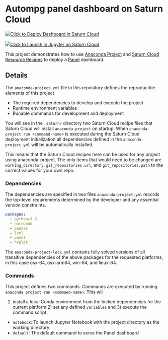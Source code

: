# Autompg panel dashboard on Saturn Cloud

![](https://app.community.saturnenterprise.io/favicon.svg)[Click to Deploy Dashboard in Saturn Cloud](https://app.community.saturnenterprise.io/dash/resources?recipeUrl=https://raw.githubusercontent.com/albertdefusco/autompg-deployment/main/.saturn/deployment.json)

![](https://app.community.saturnenterprise.io/favicon.svg)[Click to Launch in Jupyter on Saturn Cloud](https://app.community.saturnenterprise.io/dash/resources?recipeUrl=https://raw.githubusercontent.com/albertdefusco/autompg-deployment/main/.saturn/jupyter.json)

This project demonstrates how to use [Anaconda Project](https://anaconda-project.readthedocs.io/) and
[Saturn Cloud Resource Recipes](https://saturncloud.io/docs/using-saturn-cloud/recipes/) to deploy a
[Panel](https://panel.holoviz.org/) dashboard.

## Details

The `anaconda-project.yml` file in this repository defines the reproducible elements of this project
* The required dependencies to develop and execute the project
* Runtime environment variables
* Runable commands for development and deployment

You will see in the `.saturn/` directory two Saturn Cloud recipe files that Saturn Cloud will install `anaconda-project`
on startup. When `anaconda-project run <command-name>` is executed during the Saturn Cloud deployment
initialization all dependencies defined in the `anaconda-project.yml` will be automatically installed.

This means that the Saturn Cloud recipes here can be used for any project using anaconda-project. The only items that
would need to be changed are `working_directory`, `git_repositories.url`, and `git_repositories.path` to the correct
values for your own repo.

### Dependencies

The dependencies are specified in two files `anaconda-project.yml` records the top-level requirements determined
by the developer and any essential version constraints.

```yaml
packages:
  - python=3.8
  - notebook
  - pandas
  - lxml
  - panel
  - hvplot
```

The `anaconda-project-lock.yml` contains fully solved versions of all transitive dependencies of the above packages
for the requested platforms, in this case osx-64, osx-arm64, win-64, and linux-64.

### Commands

This project defines two commands. Commands are executed by running `anaconda project run <command-name>`. This will
1) install a local Conda environment from the locked dependencies for the current platform 2) set any defined `variables`
and 3) execute the command script.

* `notebook`: To launch Jupyter Notebook with the project directory as the working directory
* `default`: The default command to serve the Panel dashboard

